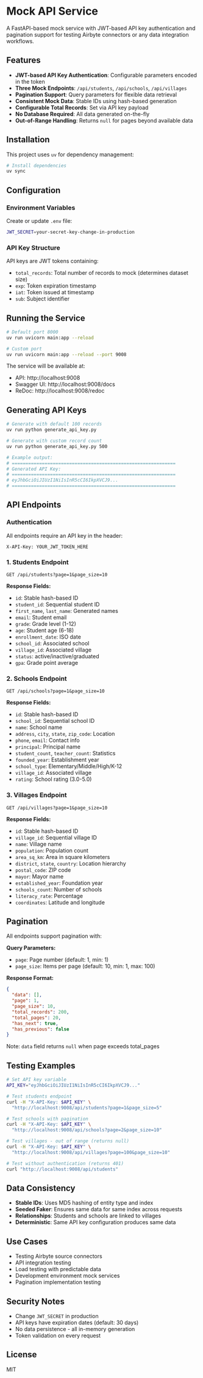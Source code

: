 # Mock API Service

A FastAPI-based mock service with JWT-based API key authentication and pagination support for testing Airbyte connectors or any data integration workflows.

## Features

- **JWT-based API Key Authentication**: Configurable parameters encoded in the token
- **Three Mock Endpoints**: `/api/students`, `/api/schools`, `/api/villages`
- **Pagination Support**: Query parameters for flexible data retrieval
- **Consistent Mock Data**: Stable IDs using hash-based generation
- **Configurable Total Records**: Set via API key payload
- **No Database Required**: All data generated on-the-fly
- **Out-of-Range Handling**: Returns `null` for pages beyond available data

## Installation

This project uses `uv` for dependency management:

```bash
# Install dependencies
uv sync
```

## Configuration

### Environment Variables

Create or update `.env` file:

```bash
JWT_SECRET=your-secret-key-change-in-production
```

### API Key Structure

API keys are JWT tokens containing:
- `total_records`: Total number of records to mock (determines dataset size)
- `exp`: Token expiration timestamp
- `iat`: Token issued at timestamp
- `sub`: Subject identifier

## Running the Service

```bash
# Default port 8000
uv run uvicorn main:app --reload

# Custom port
uv run uvicorn main:app --reload --port 9008
```

The service will be available at:
- API: http://localhost:9008
- Swagger UI: http://localhost:9008/docs
- ReDoc: http://localhost:9008/redoc

## Generating API Keys

```bash
# Generate with default 100 records
uv run python generate_api_key.py

# Generate with custom record count
uv run python generate_api_key.py 500

# Example output:
# ============================================================
# Generated API Key:
# ============================================================
# eyJhbGciOiJIUzI1NiIsInR5cCI6IkpXVCJ9...
# ============================================================
```

## API Endpoints

### Authentication

All endpoints require an API key in the header:

```
X-API-Key: YOUR_JWT_TOKEN_HERE
```

### 1. Students Endpoint

```http
GET /api/students?page=1&page_size=10
```

**Response Fields:**
- `id`: Stable hash-based ID
- `student_id`: Sequential student ID
- `first_name`, `last_name`: Generated names
- `email`: Student email
- `grade`: Grade level (1-12)
- `age`: Student age (6-18)
- `enrollment_date`: ISO date
- `school_id`: Associated school
- `village_id`: Associated village
- `status`: active/inactive/graduated
- `gpa`: Grade point average

### 2. Schools Endpoint

```http
GET /api/schools?page=1&page_size=10
```

**Response Fields:**
- `id`: Stable hash-based ID
- `school_id`: Sequential school ID
- `name`: School name
- `address`, `city`, `state`, `zip_code`: Location
- `phone`, `email`: Contact info
- `principal`: Principal name
- `student_count`, `teacher_count`: Statistics
- `founded_year`: Establishment year
- `school_type`: Elementary/Middle/High/K-12
- `village_id`: Associated village
- `rating`: School rating (3.0-5.0)

### 3. Villages Endpoint

```http
GET /api/villages?page=1&page_size=10
```

**Response Fields:**
- `id`: Stable hash-based ID
- `village_id`: Sequential village ID
- `name`: Village name
- `population`: Population count
- `area_sq_km`: Area in square kilometers
- `district`, `state`, `country`: Location hierarchy
- `postal_code`: ZIP code
- `mayor`: Mayor name
- `established_year`: Foundation year
- `schools_count`: Number of schools
- `literacy_rate`: Percentage
- `coordinates`: Latitude and longitude

## Pagination

All endpoints support pagination with:

**Query Parameters:**
- `page`: Page number (default: 1, min: 1)
- `page_size`: Items per page (default: 10, min: 1, max: 100)

**Response Format:**

```json
{
  "data": [],
  "page": 1,
  "page_size": 10,
  "total_records": 200,
  "total_pages": 20,
  "has_next": true,
  "has_previous": false
}
```

Note: `data` field returns `null` when page exceeds total_pages

## Testing Examples

```bash
# Set API key variable
API_KEY="eyJhbGciOiJIUzI1NiIsInR5cCI6IkpXVCJ9..."

# Test students endpoint
curl -H "X-API-Key: $API_KEY" \
  "http://localhost:9008/api/students?page=1&page_size=5"

# Test schools with pagination
curl -H "X-API-Key: $API_KEY" \
  "http://localhost:9008/api/schools?page=2&page_size=10"

# Test villages - out of range (returns null)
curl -H "X-API-Key: $API_KEY" \
  "http://localhost:9008/api/villages?page=100&page_size=10"

# Test without authentication (returns 401)
curl "http://localhost:9008/api/students"
```

## Data Consistency

- **Stable IDs**: Uses MD5 hashing of entity type and index
- **Seeded Faker**: Ensures same data for same index across requests
- **Relationships**: Students and schools are linked to villages
- **Deterministic**: Same API key configuration produces same data

## Use Cases

- Testing Airbyte source connectors
- API integration testing
- Load testing with predictable data
- Development environment mock services
- Pagination implementation testing

## Security Notes

- Change `JWT_SECRET` in production
- API keys have expiration dates (default: 30 days)
- No data persistence - all in-memory generation
- Token validation on every request

## License

MIT